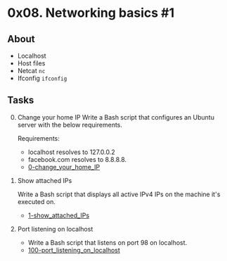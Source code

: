 # 0x08. Networking basics #1

## About
* Localhost
* Host files
* Netcat ``nc``
* Ifconfig ``ifconfig``

## Tasks
0. Change your home IP
	Write a Bash script that configures an Ubuntu server with the below requirements.

	Requirements:

	* localhost resolves to 127.0.0.2
	* facebook.com resolves to 8.8.8.8.
	* [0-change_your_home_IP](0-change_your_home_IP)
1. Show attached IPs

	Write a Bash script that displays all active IPv4 IPs on the machine it's executed on.
	* [1-show_attached_IPs](1-show_attached_IPs)

2. Port listening on localhost
	* Write a Bash script that listens on port 98 on localhost.
	* [100-port_listening_on_localhost](100-port_listening_on_localhost)
